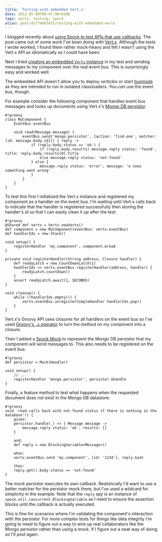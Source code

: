 ```yaml
---
title: 'Testing with embedded Vert.x'
date: 2012-05-09T00:47:00+0100
tags: vertx, testing, spock
alias: post/41774683415/testing-with-embedded-vertx
---
```


I blogged recently about [using Spock to test APIs that use callbacks][prevblog]. The post came out of some work I've been doing with [Vert.x][vertx]. Although the tests I wrote worked, I found them rather mock-heavy and felt I wasn't using the Vert.x API as idiomatically as I could have been.

Next I tried [creating an embedded `Vertx` instance][vertx-embedded] in my test and sending messages to my component over the real event bus. This is surprisingly easy and worked well.

<!-- more -->

The embedded API doesn't allow you to deploy _verticles_ or start [busmods][busmods] as they are intended to run in isolated classloaders. You _can_ use the event bus, though.

For example consider the following component that handles event bus messages and looks up documents using Vert.x's [Mongo DB persistor][mongo-persistor]:

    #!groovy
    class MyComponent {
        EventBus eventBus

        void read(Message message) {
            eventBus.send('mongo.persistor', [action: 'find-one', matcher: [id: message.body.id]]) { reply ->
                if (reply.body.status == 'ok') {
                    if (reply.body.results) message.reply status: 'found', title: reply.body.results[0].title
                    else message.reply status: 'not-found'
                } else {
                    message.reply status: 'error', message: 'o noes something went wrong'
                }
            }
        }
    }

To test this first I initialized the Vert.x instance and registered my component as a handler on the event bus. I'm waiting until Vert.x calls back to indicate that the handler is registered successfully then storing the handler's _id_ so that I can easily clean it up after the test:

    #!groovy
    @Shared def vertx = Vertx.newVertx()
    def component = new MyComponent(eventBus: vertx.eventBus)
    def handlerIds = new Stack()

    void setup() {
        registerHandler 'my.component', component.&read
    }

    private void registerHandler(String address, Closure handler) {
        def readyLatch = new CountDownLatch(1)
        handlerIds << vertx.eventBus.registerHandler(address, handler) {
            readyLatch.countDown()
        }
        assert readyLatch.await(1, SECONDS)
    }

    void cleanup() {
        while (!handlerIds.empty()) {
            vertx.eventBus.unregisterSimpleHandler handlerIds.pop()
        }
    }

Vert.x's Groovy API uses closures for all handlers on the event bus so I've used [Groovy's `.&` operator][method-to-closure] to turn the method on my component into a closure.

Then I added a [Spock Mock][spock-mocks] to represent the Mongo DB persistor that my component will send messages to. This also needs to be registered on the event bus:

    #!groovy
    def persistor = Mock(Handler)

    void setup() {
        // ...
        registerHandler 'mongo.persistor', persistor.&handle
    }

Finally, a feature method to test what happens when the requested document does not exist in the Mongo DB datastore:

    #!groovy
    void 'read calls back with not-found status if there is nothing in the database'() {
        given:
        persistor.handle(_) >> { Message message ->
            message.reply status: 'ok', results: []
        }

        and:
        def reply = new BlockingVariable<Message>()

        when:
        vertx.eventBus.send 'my.component', [id: '1234'], reply.&set

        then:
        reply.get().body.status == 'not-found'
    }

The mock persistor executes its own callback. Realistically I'd want to use a better matcher for the persistor mock there, but I've used a wildcard for simplicity in the example. Note that the `reply` spy is an instance of `spock.util.concurrent.BlockingVariable` as I need to ensure the assertion blocks until the callback is actually executed.

This is fine for scenarios where I'm validating the component's interaction with the persistor. For more complex tests for things like data integrity I'm going to need to figure out a way to wire up real collaborators like the Mongo persistor rather than using a mock. If I figure out a neat way of doing so I'll post again.

[prevblog]:http://blog.freeside.co/post/41774661851/testing-callbacks-with-spock-mocks
[vertx]:http://vertx.io/
[busmods]:http://vertx.io/manual.html#busmods
[vertx-embedded]:http://vertx.io/manual.html#vertx-embedded
[mongo-persistor]:http://vertx.io/mods_manual.html#mongodb-persistor
[method-to-closure]:http://mrhaki.blogspot.co.uk/2009/08/groovy-goodness-turn-methods-into.html
[spock-mocks]:https://code.google.com/p/spock/wiki/Interactions

